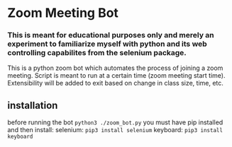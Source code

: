 # Zoom Meeting Bot
### This is meant for educational purposes only and merely an experiment to familiarize myself with python and its web controlling capabilites from the selenium package.
This is a python zoom bot which automates the process of joining a zoom meeting. Script is meant to run at a certain time (zoom meeting start time). Extensibility will be added to exit based on change in class size, time, etc. 

## installation
before running the bot `python3 ./zoom_bot.py` you must have pip installed and then install:
selenium: `pip3 install selenium`
keyboard: `pip3 install keyboard`

